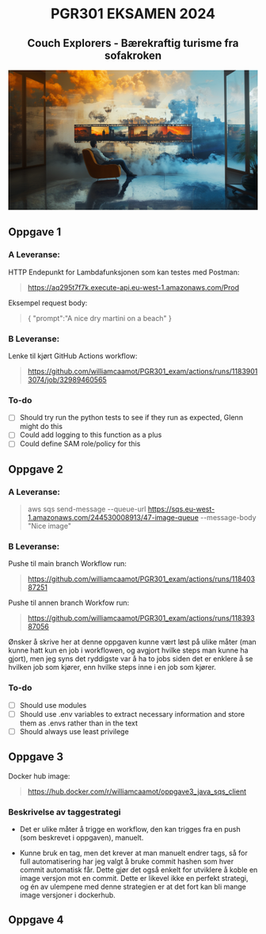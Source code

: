 <h1 style="text-align:center;">PGR301 EKSAMEN 2024</h1>
<h2 style="text-align:center;">Couch Explorers - Bærekraftig turisme fra sofakroken</h2>
<img width="1181" alt="image" src="img/header.png">

## Oppgave 1
### A Leveranse:
HTTP Endepunkt for Lambdafunksjonen som kan testes med Postman:  
> https://aq295t7f7k.execute-api.eu-west-1.amazonaws.com/Prod

Eksempel request body:
> {
> "prompt":"A nice dry martini on a beach"
> }

### B Leveranse:
Lenke til kjørt GitHub Actions workflow:
> https://github.com/williamcaamot/PGR301_exam/actions/runs/11839013074/job/32989460565

### To-do
- [ ] Should try run the python tests to see if they run as expected, Glenn might do this
- [ ] Could add logging to this function as a plus
- [ ] Could define SAM role/policy for this

## Oppgave 2


### A Leveranse:
> aws sqs send-message --queue-url https://sqs.eu-west-1.amazonaws.com/244530008913/47-image-queue --message-body "Nice image"

### B Leveranse:
Pushe til main branch Workflow run:
> https://github.com/williamcaamot/PGR301_exam/actions/runs/11840387251

Pushe til annen branch Workfow run:
> https://github.com/williamcaamot/PGR301_exam/actions/runs/11839387056

Ønsker å skrive her at denne oppgaven kunne vært løst på ulike måter (man kunne hatt kun en job i workflowen, og avgjort hvilke steps man kunne ha gjort), men jeg syns det ryddigste var å ha to jobs siden det er enklere å se hvilken job som kjører, enn hvilke steps inne i en job som kjører.


### To-do
- [ ] Should use modules
- [ ] Should use .env variables to extract necessary information and store them as .envs rather than in the text
- [ ] Should always use least privilege

## Oppgave 3

Docker hub image:
> https://hub.docker.com/r/williamcaamot/oppgave3_java_sqs_client
> 

### Beskrivelse av taggestrategi
- Det er ulike måter å trigge en workflow, den kan trigges fra en push (som beskrevet i oppgaven), manuelt. 

- Kunne bruk en tag, men det krever at man manuelt endrer tags, så for full automatisering har jeg valgt å bruke commit hashen som hver commit automatisk får. Dette gjør det også enkelt for utviklere å koble en image versjon mot en commit. Dette er likevel ikke en perfekt strategi, og én av ulempene med denne strategien er at det fort kan bli mange image versjoner i dockerhub.

## Oppgave 4

